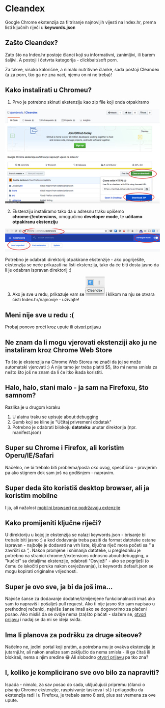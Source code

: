 # Cleandex

Google Chrome ekstenzija za filtriranje najnovijih vijesti na Index.hr, prema listi ključnih riječi u <b>keywords.json</b>

## Zašto Cleandex?

Zato što na Index.hr postoje članci koji su informativni, zanimljivi, ili barem šaljivi. A postoji i četvrta kategorija - clickbait/soft porn. 

Za takve, visoko kalorične, a nimalo nutritivne članke, sada postoji Cleandex (a za porn, tko ga ne zna naći, njemu on ni ne treba)! 

## Kako instalirati u Chromeu?

1. Prvo je potrebno skinuti ekstenziju kao zip file koji onda otpakiramo

![Kako dohvatiti ekstenziju](https://github.com/ajambrovic/Cleandex/blob/master/docs/images/dohvat.png)

2. Ekstenziju instaliramo tako da u adresnu traku upišemo <b>chrome://extensions</b>, omogućimo <b>developer mode</b>, te <b>učitamo otpakiranu ekstenziju</b>

![Kako učitati ekstenziju](https://github.com/ajambrovic/Cleandex/blob/master/docs/images/ucitavanje.png)


Potrebno je odabrati direktorij otpakirane ekstenzije - ako pogriješite, ekstenzija se neće prikazati na listi ekstenzija, tako da će biti dosta jasno da li je odabran ispravan direktorij :) 

3. Ako je sve u redu, prikazuje vam se ![Nova ikonica](https://github.com/ajambrovic/Cleandex/blob/master/docs/images/uspjeh.png) i klikom na nju se otvara čisti Index.hr/najnovije - uživajte!

## Meni nije sve u redu :(

Probaj ponovo proći kroz upute ili [otvori prijavu](https://github.com/ajambrovic/Cleandex/issues)

## Ne znam da li mogu vjerovati ekstenziji ako ju ne instaliram kroz Chrome Web Store

To što je ekstenzija na Chrome Web Storeu ne znači da joj se može automatski vjerovati :) A nije tamo jer treba platiti $5, što mi nema smisla za nešto što još ne znam da li će itko ikada koristiti.

## Halo, halo, stani malo - ja sam na Firefoxu, što samnom?

Razlika je u drugom koraku

  1. U alatnu traku se upisuje about:debugging 
  2. Gumb koji se kline je "Učitaj privremeni dodatak"
  3. Potrebno je odabrati bilokoju <b>datoteku</b> unutar direktorija (npr. manifest.json)
  
## Super su Chrome i Firefox, ali koristim Operu/IE/Safari

Načelno, ne bi trebalo biti problema/posla oko ovog, specifično - provjerim pa ako stignem dok sam još na godišnjem - napravim.
  
## Super deda što koristiš desktop browser, ali ja koristim mobilne

I ja, ali nažalost [mobilni browseri](https://stackoverflow.com/questions/6185882/) [ne podržavaju extenzije]( https://stackoverflow.com/questions/15786728/)

## Kako promijeniti ključne riječi?

U direktoriju u kojoj je ekstenzija se nalazi keywords.json - brisanje bi trebalo biti jasno :) a kod dodavanja treba paziti da format datoteke ostane ispravan - najbolje je dodavati na vrh liste, ključna riječ mora početi sa <i>"</i> a završiti sa <i>",</i>. Nakon promjene i snimanja datoteke, u pregledniku je potrebno na stranici chrome://extensions odnosno about:debugging, u "kućici" sa detaljima ekstenzije, odabrati "Osvježi"  - ako se pogriješi (o čemu će iskočiti poruka nakon osvježavanja), iz keywords.default.json se mogu kopirati originalne vrijednosti.

## Super je ovo sve, ja bi da još ima...

Najviše šanse za dodavanje dodatne/izmijenjene funkcionalnosti imaš ako sam to napraviš i pošalješ pull request.
Ako ti nije jasno što sam napisao u prethodnoj rečenici, najviše šanse imaš ako se dogovorimo za plaćeni posao.
Ako misliš da se ovdje nema (za)što plaćati - slažem se, [otvori prijavu](https://github.com/ajambrovic/Cleandex/issues) i nadaj se da mi se ideja sviđa.

## Ima li planova za podršku za druge siteove?

Načelno ne, jedini portal koji pratim, a potrebna mu je ovakva ekstenzija je jutarnji.hr, ali nakon analize sam zaključio da nema smisla - ili ga čitaš ili blokiraš, nema s njim sredine :grin: Ali slobodno [otvori prijavu](https://github.com/ajambrovic/Cleandex/issues) pa tko zna?

## I, koliko je komplicirano sve ovo bilo za napraviti?
Ispada - nimalo, za sav posao do sada, uključujući pripremu (članci o pisanju Chrome ekstenzije, raspisivanje taskova i sl.) i prilagodbu da ekstenzija radi i u Firefoxu, je trebalo samo 8 sati, plus sat vremena za ove upute.
